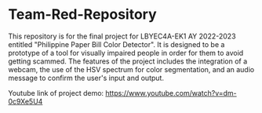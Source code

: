 # Team-Red-Repository
This repository is for the final project for LBYEC4A-EK1 AY 2022-2023 entitled "Philippine Paper Bill Color Detector".
It is designed to be a prototype of a tool for visually impaired people in order for them to avoid getting scammed.
The features of the project includes the integration of a webcam, the use of the HSV spectrum for color segmentation, and 
an audio message to confirm the user's input and output.

Youtube link of project demo: https://www.youtube.com/watch?v=dm-0c9Xe5U4
